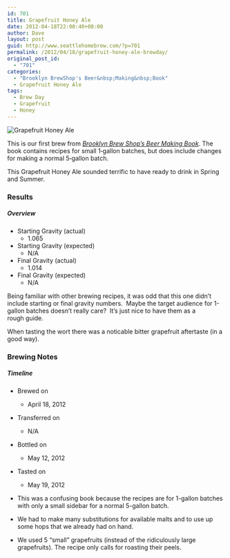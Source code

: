 ```yaml
---
id: 701
title: Grapefruit Honey Ale
date: 2012-04-18T22:00:40+00:00
author: Dave
layout: post
guid: http://www.seattlehomebrew.com/?p=701
permalink: /2012/04/18/grapefruit-honey-ale-brewday/
original_post_id:
  - "701"
categories:
  - "Brooklyn BrewShop's Beer&nbsp;Making&nbsp;Book"
  - Grapefruit Honey Ale
tags:
  - Brew Day
  - Grapefruit
  - Honey
---
```

<img class="alignleft" src="/wp-content/uploads/2013/07/img_04041-375x500.jpg" alt="Grapefruit Honey Ale" />

This is our first brew from [_Brooklyn Brew Shop&#8217;s Beer Making Book_](http://amzn.to/1Tb4oFl). The book contains recipes for small 1&#8209;gallon batches, but does include changes for making a normal 5&#8209;gallon batch. 

This Grapefruit Honey Ale sounded terrific to have ready to drink in Spring and Summer.

<!--more-->

### Results

##### Overview<section class="brewtable"> 

  * Starting Gravity (actual) 
      * 1.065
  * Starting Gravity (expected) 
      * N/A
  * Final Gravity (actual) 
      * 1.014
  * Final Gravity (expected) 
      * N/A</section> 

Being familiar with other brewing recipes, it was odd that this one didn&#8217;t include starting or final gravity numbers.  Maybe the target audience for 1-gallon batches doesn&#8217;t really care?  It&#8217;s just nice to have them as a rough guide.

When tasting the wort there was a noticable bitter grapefruit aftertaste (in a good way).

### Brewing Notes

##### Timeline<section class="brewtable"> 

  * Brewed on 
      * April 18, 2012
  * Transferred on 
      * N/A
  * Bottled on 
      * May 12, 2012
  * Tasted on 
      * May 19, 2012</section> 

  * This was a confusing book because the recipes are for 1-gallon batches with only a small sidebar for a normal 5-gallon batch.
  * We had to make many substitutions for available malts and to use up some hops that we already had on hand.
  * We used 5 &#8220;small&#8221; grapefruits (instead of the ridiculously large grapefruits). The recipe only calls for roasting their peels.